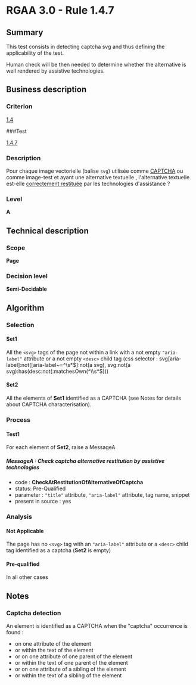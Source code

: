 # RGAA 3.0 -  Rule 1.4.7

## Summary

This test consists in detecting captcha svg and thus defining the applicability of the test.

Human check will be then needed to determine whether the alternative is well rendered by assistive technologies.

## Business description

### Criterion

[1.4](http://references.modernisation.gouv.fr/referentiel-technique-0#crit-1-4)

###Test

[1.4.7](http://disic.github.io/rgaa_referentiel_en/RGAA3.0_Criteria_English_version_v1.html#test-1-4-7)

### Description

Pour chaque image vectorielle (balise `svg`) utilis&eacute;e comme <a href="http://references.modernisation.gouv.fr/referentiel-technique-0#mcaptcha">CAPTCHA</a> ou comme image-test et ayant une alternative textuelle , l'alternative textuelle est-elle <a href="http://references.modernisation.gouv.fr/referentiel-technique-0#mRestitutionCorrecte">correctement restitu&eacute;e</a> par les technologies d'assistance ?

### Level

**A**

## Technical description

### Scope

**Page**

### Decision level

**Semi-Decidable**

## Algorithm

### Selection

#### Set1

All the `<svg>` tags of the page not within a link with a not empty `"aria-label"` attribute or a not empty `<desc>` child tag  (css selector : svg[aria-label]:not([aria-label~=^\\s*$]:not(a svg), svg:not(a svg):has(desc:not(:matchesOwn(^\\s*$)))

#### Set2

All the elements of **Set1** identified as a CAPTCHA (see Notes for details about CAPTCHA characterisation).

### Process

#### Test1

For each element of **Set2**, raise a MessageA

##### MessageA : Check captcha alternative restitution by assistive technologies

-    code : **CheckAtRestitutionOfAlternativeOfCaptcha** 
-    status: Pre-Qualified
-    parameter : `"title"` attribute, `"aria-label"` attribute, tag name, snippet
-    present in source : yes

### Analysis

#### Not Applicable

The page has no `<svg>` tag with an `"aria-label"` attribute or a `<desc>` child tag identified as a captcha (**Set2** is empty)

#### Pre-qualified

In all other cases

## Notes

### Captcha detection

An element is identified as a CAPTCHA when the "captcha" occurrence is found :

- on one attribute of the element
- or within the text of the element
- or on one attribute of one parent of the element
- or within the text of one parent of the element
- or on one attribute of a sibling of the element
- or within the text of a sibling of the element
